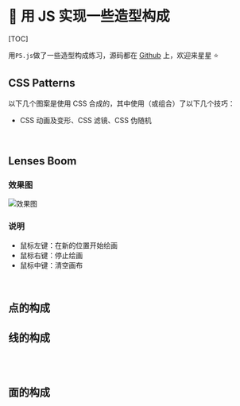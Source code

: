 # 🍥 用 JS 实现一些造型构成

[TOC]

用`P5.js`做了一些造型构成练习，源码都在 [Github](https://github.com/Lionad-Morotar/blogs/tree/master/blogs/.vuepress/components) 上，欢迎来星星 ⭐

## CSS Patterns

以下几个图案是使用 CSS 合成的，其中使用（或组合）了以下几个技巧：

-   CSS 动画及变形、CSS 滤镜、CSS 伪随机

<br />

<Article-A200403-CSSPatterns />
<Article-A200403-CSSPatterns-2 />

## Lenses Boom

### 效果图

<img
  srcset="
    https://cdn.jsdelivr.net/gh/Lionad-Morotar/blog-cdn/image/2020-04-03-10-48-22_480.png 480w,
    https://cdn.jsdelivr.net/gh/Lionad-Morotar/blog-cdn/image/2020-04-03-10-48-22_960.png 960w,
    https://cdn.jsdelivr.net/gh/Lionad-Morotar/blog-cdn/image/2020-04-03-10-48-22_1440.png 1440w"
  src="https://cdn.jsdelivr.net/gh/Lionad-Morotar/blog-cdn/image/2020-04-03-10-48-22_1440.png"
  alt="效果图"
/>

### 说明

-   鼠标左键：在新的位置开始绘画
-   鼠标右键：停止绘画
-   鼠标中键：清空画布

<br />

<Article-A200403-LensesBoom />

## 点的构成

<Article-A200403-DotBasic />

## 线的构成

<Article-A200403-LineBasic />

<br />

<Article-A200403-LineBasic-2 />

<br />

<Article-A200403-LineBasic-3 />

## 面的构成

<Article-A200403-AreaBasic-1 />

<br />

<Article-A200403-AreaBasic-2 />
